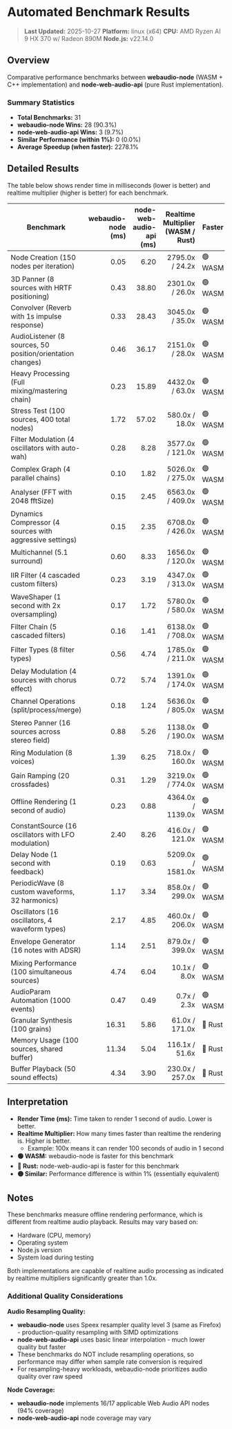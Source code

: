 # Automated Benchmark Results

> **Last Updated:** 2025-10-27
> **Platform:** linux (x64)
> **CPU:** AMD Ryzen AI 9 HX 370 w/ Radeon 890M
> **Node.js:** v22.14.0

## Overview

Comparative performance benchmarks between **webaudio-node** (WASM + C++ implementation) and **node-web-audio-api** (pure Rust implementation).

### Summary Statistics

- **Total Benchmarks:** 31
- **webaudio-node Wins:** 28 (90.3%)
- **node-web-audio-api Wins:** 3 (9.7%)
- **Similar Performance (within 1%):** 0 (0.0%)
- **Average Speedup (when faster):** 2278.1%

## Detailed Results

The table below shows render time in milliseconds (lower is better) and realtime multiplier (higher is better) for each benchmark.

| Benchmark | webaudio-node<br/>(ms) | node-web-audio-api<br/>(ms) | Realtime Multiplier<br/>(WASM / Rust) | Faster | Speedup |
|-----------|----------:|------------:|----------------:|---------|--------:|
| Node Creation (150 nodes per iteration) | 0.05 | 6.20 | 2795.0x / 24.2x | 🟢 WASM | 12300.0% |
| 3D Panner (8 sources with HRTF positioning) | 0.43 | 38.80 | 2301.0x / 26.0x | 🟢 WASM | 8923.3% |
| Convolver (Reverb with 1s impulse response) | 0.33 | 28.43 | 3045.0x / 35.0x | 🟢 WASM | 8515.2% |
| AudioListener (8 sources, 50 position/orientation changes) | 0.46 | 36.17 | 2151.0x / 28.0x | 🟢 WASM | 7763.0% |
| Heavy Processing (Full mixing/mastering chain) | 0.23 | 15.89 | 4432.0x / 63.0x | 🟢 WASM | 6808.7% |
| Stress Test (100 sources, 400 total nodes) | 1.72 | 57.02 | 580.0x / 18.0x | 🟢 WASM | 3215.1% |
| Filter Modulation (4 oscillators with auto-wah) | 0.28 | 8.28 | 3577.0x / 121.0x | 🟢 WASM | 2857.1% |
| Complex Graph (4 parallel chains) | 0.10 | 1.82 | 5026.0x / 275.0x | 🟢 WASM | 1720.0% |
| Analyser (FFT with 2048 fftSize) | 0.15 | 2.45 | 6563.0x / 409.0x | 🟢 WASM | 1533.3% |
| Dynamics Compressor (4 sources with aggressive settings) | 0.15 | 2.35 | 6708.0x / 426.0x | 🟢 WASM | 1466.7% |
| Multichannel (5.1 surround) | 0.60 | 8.33 | 1656.0x / 120.0x | 🟢 WASM | 1288.3% |
| IIR Filter (4 cascaded custom filters) | 0.23 | 3.19 | 4347.0x / 313.0x | 🟢 WASM | 1287.0% |
| WaveShaper (1 second with 2x oversampling) | 0.17 | 1.72 | 5780.0x / 580.0x | 🟢 WASM | 911.8% |
| Filter Chain (5 cascaded filters) | 0.16 | 1.41 | 6138.0x / 708.0x | 🟢 WASM | 781.3% |
| Filter Types (8 filter types) | 0.56 | 4.74 | 1785.0x / 211.0x | 🟢 WASM | 746.4% |
| Delay Modulation (4 sources with chorus effect) | 0.72 | 5.74 | 1391.0x / 174.0x | 🟢 WASM | 697.2% |
| Channel Operations (split/process/merge) | 0.18 | 1.24 | 5636.0x / 805.0x | 🟢 WASM | 588.9% |
| Stereo Panner (16 sources across stereo field) | 0.88 | 5.26 | 1138.0x / 190.0x | 🟢 WASM | 497.7% |
| Ring Modulation (8 voices) | 1.39 | 6.25 | 718.0x / 160.0x | 🟢 WASM | 349.6% |
| Gain Ramping (20 crossfades) | 0.31 | 1.29 | 3219.0x / 774.0x | 🟢 WASM | 316.1% |
| Offline Rendering (1 second of audio) | 0.23 | 0.88 | 4364.0x / 1139.0x | 🟢 WASM | 282.6% |
| ConstantSource (16 oscillators with LFO modulation) | 2.40 | 8.26 | 416.0x / 121.0x | 🟢 WASM | 244.2% |
| Delay Node (1 second with feedback) | 0.19 | 0.63 | 5209.0x / 1581.0x | 🟢 WASM | 231.6% |
| PeriodicWave (8 custom waveforms, 32 harmonics) | 1.17 | 3.34 | 858.0x / 299.0x | 🟢 WASM | 185.5% |
| Oscillators (16 oscillators, 4 waveform types) | 2.17 | 4.85 | 460.0x / 206.0x | 🟢 WASM | 123.5% |
| Envelope Generator (16 notes with ADSR) | 1.14 | 2.51 | 879.0x / 399.0x | 🟢 WASM | 120.2% |
| Mixing Performance (100 simultaneous sources) | 4.74 | 6.04 | 10.1x / 8.0x | 🟢 WASM | 27.4% |
| AudioParam Automation (1000 events) | 0.47 | 0.49 | 0.7x / 2.3x | 🟢 WASM | 4.3% |
| Granular Synthesis (100 grains) | 16.31 | 5.86 | 61.0x / 171.0x | 🔴 Rust | 178.3% |
| Memory Usage (100 sources, shared buffer) | 11.34 | 5.04 | 116.1x / 51.6x | 🔴 Rust | 125.0% |
| Buffer Playback (50 sound effects) | 4.34 | 3.90 | 230.0x / 257.0x | 🔴 Rust | 11.3% |

## Interpretation

- **Render Time (ms):** Time taken to render 1 second of audio. Lower is better.
- **Realtime Multiplier:** How many times faster than realtime the rendering is. Higher is better.
  - Example: 100x means it can render 100 seconds of audio in 1 second
- **🟢 WASM:** webaudio-node is faster for this benchmark
- **🔴 Rust:** node-web-audio-api is faster for this benchmark
- **🟡 Similar:** Performance difference is within 1% (essentially equivalent)

## Notes

These benchmarks measure offline rendering performance, which is different from realtime audio playback. Results may vary based on:
- Hardware (CPU, memory)
- Operating system
- Node.js version
- System load during testing

Both implementations are capable of realtime audio processing as indicated by realtime multipliers significantly greater than 1.0x.

### Additional Quality Considerations

**Audio Resampling Quality:**
- **webaudio-node** uses Speex resampler quality level 3 (same as Firefox) - production-quality resampling with SIMD optimizations
- **node-web-audio-api** uses basic linear interpolation - much lower quality but faster
- These benchmarks do NOT include resampling operations, so performance may differ when sample rate conversion is required
- For resampling-heavy workloads, webaudio-node prioritizes audio quality over raw speed

**Node Coverage:**
- **webaudio-node** implements 16/17 applicable Web Audio API nodes (94% coverage)
- **node-web-audio-api** node coverage may vary
